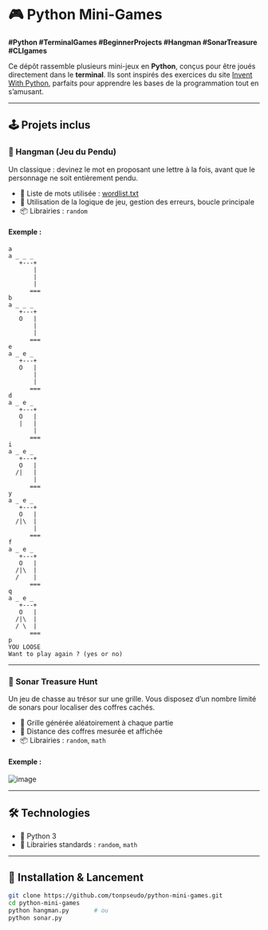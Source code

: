 # 🎮 Python Mini-Games

**#Python #TerminalGames #BeginnerProjects #Hangman #SonarTreasure #CLIgames**

Ce dépôt rassemble plusieurs mini-jeux en **Python**, conçus pour être joués directement dans le **terminal**. Ils sont inspirés des exercices du site [Invent With Python](https://inventwithpython.com/invent4thed/chapter0.html#calibre_link-39), parfaits pour apprendre les bases de la programmation tout en s’amusant.

---

## 🕹️ Projets inclus

### 🔡 Hangman (Jeu du Pendu)
Un classique : devinez le mot en proposant une lettre à la fois, avant que le personnage ne soit entièrement pendu.

- 📄 Liste de mots utilisée : [wordlist.txt](https://github.com/Tom25/Hangman/blob/master/wordlist.txt)
- 🧠 Utilisation de la logique de jeu, gestion des erreurs, boucle principale
- 📦 Librairies : `random`

#### Exemple :
```
a
a _ _ _ 
   +---+
       |
       |
       |
      ===
b
a _ _ _ 
   +---+
   O   |
       |
       |
      ===
e
a _ e _ 
   +---+
   O   |
       |
       |
      ===
d
a _ e _ 
   +---+
   O   |
   |   |
       |
      ===
i
a _ e _ 
   +---+
   O   |
  /|   |
       |
      ===
y
a _ e _ 
   +---+
   O   |
  /|\  |
       |
      ===
f
a _ e _ 
   +---+
   O   |
  /|\  |
  /    |
      ===
q
a _ e _ 
   +---+
   O   |
  /|\  |
  / \  |
      ===
p
YOU LOOSE
Want to play again ? (yes or no)
```


---

### 🧭 Sonar Treasure Hunt
Un jeu de chasse au trésor sur une grille. Vous disposez d’un nombre limité de sonars pour localiser des coffres cachés.

- 📍 Grille générée aléatoirement à chaque partie
- 🎯 Distance des coffres mesurée et affichée
- 📦 Librairies : `random`, `math`

#### Exemple :
![image](https://github.com/user-attachments/assets/ec237575-a23c-4580-be33-e645d8213870)


---

## 🛠️ Technologies

- 🐍 Python 3
- 🧪 Librairies standards : `random`, `math`

---

## 🚀 Installation & Lancement

```bash
git clone https://github.com/tonpseudo/python-mini-games.git
cd python-mini-games
python hangman.py       # ou
python sonar.py
```
